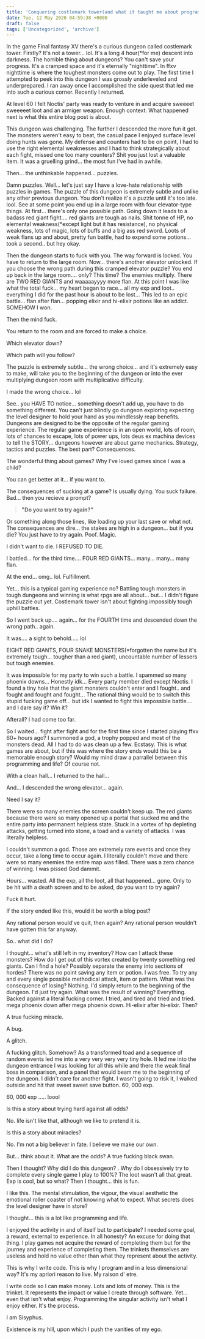 ```yaml
---
title: 'Conquering costlemark tower(and what it taught me about programming and life)'
date: Tue, 12 May 2020 04:59:38 +0000
draft: false
tags: ['Uncategorized', 'archive']
---
```


In the game Final fantasy XV there's a curious dungeon called costlemark tower. Firstly? It's not a tower... lol. It's a long 4 hour(\*for me) descent into darkness. The horrible thing about dungeons? You can't save your progress. It's a cramped space and it's eternally "nighttime". In ffxv nighttime is where the toughest monsters come out to play. The first time I attempted to peek into this dungeon I was grossly underleveled and underprepared. I ran away once I accomplished the side quest that led me into such a curious corner. Recently I returned.

At level 60 I felt Noctis' party was ready to venture in and acquire sweeeet sweeeeet loot and an armiger weapon. Enough context. What happened next is what this entire blog post is about.

This dungeon was challenging. The further I descended the more fun it got. The monsters weren't easy to beat, the casual pace I enjoyed surface level doing hunts was gone. My defense and counters had to be on point, I had to use the right elemental weaknesses and I had to think strategically about each fight, missed one too many counters? Shit you just lost a valuable item. It was a gruelling grind... the most fun I've had in awhile.

Then... the unthinkable happened... puzzles.

Damn puzzles. Well... let's just say I have a love-hate relationship with puzzles in games. The puzzle of this dungeon is extremely subtle and unlike any other previous dungeon. You don't realize it's a puzzle until it's too late. lool. See at some point you end up in a large room with four elevator-type things. At first... there's only one possible path. Going down it leads to a badass red giant fight.... red giants are tough as nails. Shit tonne of HP, no elemental weakness(\*except light but it has resistance), no physical weakness, lots of magic, lots of buffs and a big ass red sword. Loots of weak flans up and about, pretty fun battle, had to expend some potions... took a second.. but hey okay.

Then the dungeon starts to fuck with you. The way forward is locked. You have to return to the large room. Now... there's another elevator unlocked. If you choose the wrong path during this cramped elevator puzzle? You end up back in the large room.... only? This time? The enemies multiply. There are TWO RED GIANTS and waaaaayyyy more flan. At this point I was like what the total fuck... my heart began to race... all my exp and loot.. everything I did for the past hour is about to be lost... This led to an epic battle... flan after flan... popping elixir and hi-elixir potions like an addict. SOMEHOW I won.

Then the mind fuck.

You return to the room and are forced to make a choice.

Which elevator down?

Which path will you follow?

The puzzle is extremely subtle... the wrong choice... and it's extremely easy to make, will take you to the beginning of the dungeon or into the ever multiplying dungeon room with multiplicative difficulty.

I made the wrong choice... lol

See.. you HAVE TO notice... something doesn't add up, you have to do something different. You can't just blindly go dungeon exploring expecting the level designer to hold your hand as you mindlessly reap benefits. Dungeons are designed to be the opposite of the regular gaming experience. The regular game experience is in an open world, lots of room, lots of chances to escape, lots of power ups, lots deus ex machina devices to tell the STORY... dungeons however are about game mechanics. Strategy, tactics and puzzles. The best part? Consequences.

The wonderful thing about games? Why I've loved games since I was a child?

You can get better at it... if you want to.

The consequences of sucking at a game? Is usually dying. You suck failure. Bad... then you recieve a prompt?

> **"Do you want to try again?"**

Or something along those lines, like loading up your last save or what not. The consequences are dire... the stakes are high in a dungeon... but if you die? You just have to try again. Poof. Magic.

I didn't want to die. I REFUSED TO DIE.

I battled... for the third time.... FOUR RED GIANTS... many... many... many flan.

At the end... omg.. lol. Fulfillment.

Yet... this is a typical gaming experience no? Battling tough monsters in tough dungeons and winning is what rpgs are all about... but... I didn't figure the puzzle out yet. Costlemark tower isn't about fighting impossibly tough uphill battles.

So I went back up.... again... for the FOURTH time and descended down the wrong path.. again.

It was.... a sight to behold..... lol

EIGHT RED GIANTS, FOUR SNAKE MONSTERS(\*forgotten the name but it's extremely tough... tougher than a red giant), uncountable number of lessers but tough enemies.

It was impossible for my party to win such a battle. I spammed so many phoenix downs... Honestly idk... Every party member died except Noctis. I found a tiny hole that the giant monsters couldn't enter and I fought.. and fought and fought and fought... The rational thing would be to switch this stupid fucking game off... but idk I wanted to fight this impossible battle.... and I dare say it? Win it?

Afterall? I had come too far.

So I waited... fight after fight and for the first time since I started playing ffxv 60+ hours ago? I summoned a god, a trophy popped and most of the monsters dead. All I had to do was clean up a few. Ecstasy. This is what games are about, but if this was where the story ends would this be a memorable enough story? Would my mind draw a parrallel between this programming and life? Of course not.

With a clean hall... I returned to the hall...

And... I descended the wrong elevator... again.

Need I say it?

There were so many enemies the screen couldn't keep up. The red giants because there were so many opened up a portal that sucked me and the entire party into permanent helpless state. Stuck in a vortex of hp depleting attacks, getting turned into stone, a toad and a variety of attacks. I was literally helpless.

I couldn't summon a god. Those are extremely rare events and once they occur, take a long time to occur again. I literally couldn't move and there were so many enemies the entire map was filled. There was a zero chance of winning. I was pissed God dammit.

Hours... wasted. All the exp, all the loot, all that happened... gone. Only to be hit with a death screen and to be asked, do you want to try again?

Fuck it hurt.

If the story ended like this, would it be worth a blog post?

Any rational person would've quit, then again? Any rational person wouldn't have gotten this far anyway.

So.. what did I do?

I thought... what's still left in my inventory? How can I attack these monsters? How do I get out of this vortex created by twenty something red giants. Can I find a hole? Possibly separate the enemy into sections of hordes? There was no point saving any item or potion. I was free. To try any and every single possible methodical attack, item or pattern. What was the consequence of losing? Nothing. I'd simply return to the beginning of the dungeon. I'd just try again. What was the result of winning? Everything. Backed against a literal fucking corner. I tried, and tired and tried and tried. mega phoenix down after mega phoenix down. Hi-elixir after hi-elixir. Then?

A true fucking miracle.

A bug.

A glitch.

A fucking glitch. Somehow? As a transformed toad and a sequence of random events led me into a very very very very tiny hole. It led me into the dungeon entrance I was looking for all this while and there the weak final boss in comparison, and a panel that would beam me to the beginning of the dungeon. I didn't care for another fight. I wasn't going to risk it, I walked outside and hit that sweet sweet save button. 60, 000 exp.

60, 000 exp ..... loool

Is this a story about trying hard against all odds?

No. life isn't like that, although we like to pretend it is.

Is this a story about miracles?

No. I'm not a big believer in fate. I believe we make our own.

But... think about it. What are the odds? A true fucking black swan.

Then I thought? Why did I do this dungeon? . Why do I obsessively try to complete every single game I play to 100%? The loot wasn't all that great. Exp is cool, but so what? Then I thought... this is fun.

I like this. The mental stimulation, the vigour, the visual aesthetic the emotional roller coaster of not knowing what to expect. What secrets does the level designer have in store?

I thought... this is a lot like programming and life.

I enjoyed the activity in and of itself but to participate? I needed some goal, a reward, external to experience. In all honesty? An excuse for doing that thing. I play games not acquire the reward of completing them but for the journey and experience of completing them. The trinkets themselves are useless and hold no value other than what they represent about the activity.

This is why I write code. This is why I program and in a less dimensional way? It's my apriori reason to live. My raison d' etre.

I write code so I can make money. Lots and lots of money. This is the trinket. It represents the impact or value I create through software. Yet... even that isn't what enjoy. Programming the singular activity isn't what I enjoy either. It's the process.

I am Sisyphus.

Existence is my hill, upon which I push the vanities of my ego.